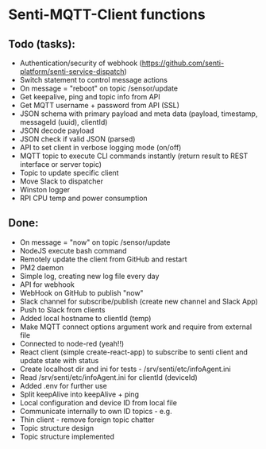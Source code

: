 # Senti-MQTT-Client functions

## Todo (tasks):
- Authentication/security of webhook (https://github.com/senti-platform/senti-service-dispatch)
- Switch statement to control message actions 
- On message = "reboot" on topic /sensor/update
- Get keepalive, ping and topic info from API
- Get MQTT username + password from API (SSL)
- JSON schema with primary payload and meta data (payload, timestamp, messageId (uuid), clientId)
- JSON decode payload
- JSON check if valid JSON (parsed)
- API to set client in verbose logging mode (on/off)
- MQTT topic to execute CLI commands instantly (return result to REST interface or server topic)
- Topic to update specific client 
- Move Slack to dispatcher
- Winston logger
- RPI CPU temp and power consumption 

## Done:
- On message = "now" on topic /sensor/update
- NodeJS execute bash command
- Remotely update the client from GitHub and restart
- PM2 daemon 
- Simple log, creating new log file every day
- API for webhook
- WebHook on GitHub to publish "now"
- Slack channel for subscribe/publish (create new channel and Slack App)
- Push to Slack from clients
- Added local hostname to clientId (temp)
- Make MQTT connect options argument work and require from external file
- Connected to node-red (yeah!!)
- React client (simple create-react-app) to subscribe to senti client and update state with status
- Create localhost dir and ini for tests - /srv/senti/etc/infoAgent.ini
- Read /srv/senti/etc/infoAgent.ini for clientId (deviceId)
- Added .env for further use
- Split keepAlive into keepAlive + ping
- Local configuration and device ID from local file
- Communicate internally to own ID topics - e.g. 
- Thin client - remove foreign topic chatter
- Topic structure design
- Topic structure implemented
